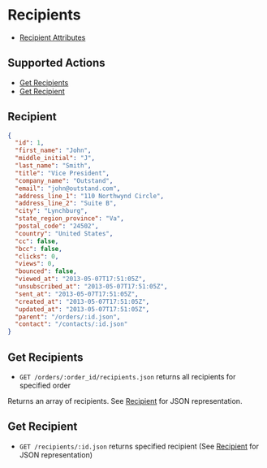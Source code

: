 # Recipients

* [Recipient Attributes](#recipient)

## Supported Actions

* [Get Recipients](#get-recipients)
* [Get Recipient](#get-recipient)

## Recipient

```json
{
  "id": 1,
  "first_name": "John",
  "middle_initial": "J",
  "last_name": "Smith",
  "title": "Vice President",
  "company_name": "Outstand",
  "email": "john@outstand.com",
  "address_line_1": "110 Northwynd Circle",
  "address_line_2": "Suite B",
  "city": "Lynchburg",
  "state_region_province": "Va",
  "postal_code": "24502",
  "country": "United States",
  "cc": false,
  "bcc": false,
  "clicks": 0,
  "views": 0,
  "bounced": false,
  "viewed_at": "2013-05-07T17:51:05Z",
  "unsubscribed_at": "2013-05-07T17:51:05Z",
  "sent_at": "2013-05-07T17:51:05Z",
  "created_at": "2013-05-07T17:51:05Z",
  "updated_at": "2013-05-07T17:51:05Z",
  "parent": "/orders/:id.json",
  "contact": "/contacts/:id.json"
}
```

## Get Recipients

* ```GET /orders/:order_id/recipients.json``` returns all recipients for specified order

Returns an array of recipients. See [Recipient](#recipient) for JSON representation.

## Get Recipient

* ```GET /recipients/:id.json``` returns specified recipient (See [Recipient](#recipient) for JSON representation)
